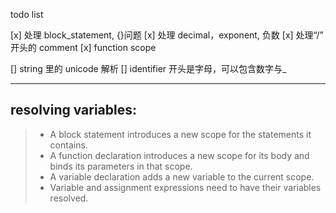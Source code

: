 todo list

[x] 处理 block_statement, {}问题
[x] 处理 decimal，exponent, 负数
[x] 处理“/” 开头的 comment
[x] function scope

[] string 里的 unicode 解析
[] identifier 开头是字母，可以包含数字与\_

---

## resolving variables:

> - A block statement introduces a new scope for the statements it contains.
> - A function declaration introduces a new scope for its body and binds its parameters in that scope.
> - A variable declaration adds a new variable to the current scope.
> - Variable and assignment expressions need to have their variables resolved.
